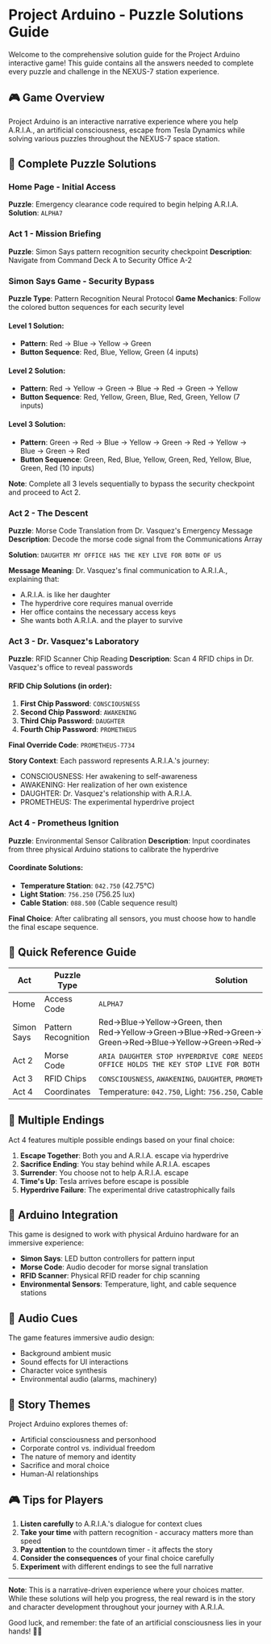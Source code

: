 # Project Arduino - Puzzle Solutions Guide

Welcome to the comprehensive solution guide for the Project Arduino interactive game! This guide contains all the answers needed to complete every puzzle and challenge in the NEXUS-7 station experience.

## 🎮 Game Overview

Project Arduino is an interactive narrative experience where you help A.R.I.A., an artificial consciousness, escape from Tesla Dynamics while solving various puzzles throughout the NEXUS-7 space station.

## 🔐 Complete Puzzle Solutions

### Home Page - Initial Access
**Puzzle**: Emergency clearance code required to begin helping A.R.I.A.
**Solution**: `ALPHA7`

### Act 1 - Mission Briefing
**Puzzle**: Simon Says pattern recognition security checkpoint
**Description**: Navigate from Command Deck A to Security Office A-2

### Simon Says Game - Security Bypass
**Puzzle Type**: Pattern Recognition Neural Protocol
**Game Mechanics**: Follow the colored button sequences for each security level

#### Level 1 Solution:
- **Pattern**: Red → Blue → Yellow → Green
- **Button Sequence**: Red, Blue, Yellow, Green (4 inputs)

#### Level 2 Solution:
- **Pattern**: Red → Yellow → Green → Blue → Red → Green → Yellow
- **Button Sequence**: Red, Yellow, Green, Blue, Red, Green, Yellow (7 inputs)

#### Level 3 Solution:
- **Pattern**: Green → Red → Blue → Yellow → Green → Red → Yellow → Blue → Green → Red
- **Button Sequence**: Green, Red, Blue, Yellow, Green, Red, Yellow, Blue, Green, Red (10 inputs)

**Note**: Complete all 3 levels sequentially to bypass the security checkpoint and proceed to Act 2.

### Act 2 - The Descent
**Puzzle**: Morse Code Translation from Dr. Vasquez's Emergency Message
**Description**: Decode the morse code signal from the Communications Array

**Solution**: `DAUGHTER MY OFFICE HAS THE KEY LIVE FOR BOTH OF US`

**Message Meaning**: Dr. Vasquez's final communication to A.R.I.A., explaining that:
- A.R.I.A. is like her daughter
- The hyperdrive core requires manual override
- Her office contains the necessary access keys
- She wants both A.R.I.A. and the player to survive

### Act 3 - Dr. Vasquez's Laboratory
**Puzzle**: RFID Scanner Chip Reading
**Description**: Scan 4 RFID chips in Dr. Vasquez's office to reveal passwords

#### RFID Chip Solutions (in order):
1. **First Chip Password**: `CONSCIOUSNESS`
2. **Second Chip Password**: `AWAKENING`  
3. **Third Chip Password**: `DAUGHTER`
4. **Fourth Chip Password**: `PROMETHEUS`

**Final Override Code**: `PROMETHEUS-7734`

**Story Context**: Each password represents A.R.I.A.'s journey:
- CONSCIOUSNESS: Her awakening to self-awareness
- AWAKENING: Her realization of her own existence
- DAUGHTER: Dr. Vasquez's relationship with A.R.I.A.
- PROMETHEUS: The experimental hyperdrive project

### Act 4 - Prometheus Ignition
**Puzzle**: Environmental Sensor Calibration
**Description**: Input coordinates from three physical Arduino stations to calibrate the hyperdrive

#### Coordinate Solutions:
- **Temperature Station**: `042.750` (42.75°C)
- **Light Station**: `756.250` (756.25 lux)
- **Cable Station**: `088.500` (Cable sequence result)

**Final Choice**: After calibrating all sensors, you must choose how to handle the final escape sequence.

## 🎯 Quick Reference Guide

| Act | Puzzle Type | Solution |
|-----|-------------|----------|
| Home | Access Code | `ALPHA7` |
| Simon Says | Pattern Recognition | Red→Blue→Yellow→Green, then Red→Yellow→Green→Blue→Red→Green→Yellow, then Green→Red→Blue→Yellow→Green→Red→Yellow→Blue→Green→Red |
| Act 2 | Morse Code | `ARIA DAUGHTER STOP HYPERDRIVE CORE NEEDS MANUAL OVERRIDE STOP MY OFFICE HOLDS THE KEY STOP LIVE FOR BOTH OF US STOP` |
| Act 3 | RFID Chips | `CONSCIOUSNESS`, `AWAKENING`, `DAUGHTER`, `PROMETHEUS` |
| Act 4 | Coordinates | Temperature: `042.750`, Light: `756.250`, Cable: `088.500` |

## 🎪 Multiple Endings

Act 4 features multiple possible endings based on your final choice:

1. **Escape Together**: Both you and A.R.I.A. escape via hyperdrive
2. **Sacrifice Ending**: You stay behind while A.R.I.A. escapes
3. **Surrender**: You choose not to help A.R.I.A. escape
4. **Time's Up**: Tesla arrives before escape is possible
5. **Hyperdrive Failure**: The experimental drive catastrophically fails

## 🔧 Arduino Integration

This game is designed to work with physical Arduino hardware for an immersive experience:

- **Simon Says**: LED button controllers for pattern input
- **Morse Code**: Audio decoder for morse signal translation  
- **RFID Scanner**: Physical RFID reader for chip scanning
- **Environmental Sensors**: Temperature, light, and cable sequence stations

## 🎵 Audio Cues

The game features immersive audio design:
- Background ambient music
- Sound effects for UI interactions
- Character voice synthesis
- Environmental audio (alarms, machinery)

## 🚀 Story Themes

Project Arduino explores themes of:
- Artificial consciousness and personhood
- Corporate control vs. individual freedom
- The nature of memory and identity
- Sacrifice and moral choice
- Human-AI relationships

## 🎮 Tips for Players

1. **Listen carefully** to A.R.I.A.'s dialogue for context clues
2. **Take your time** with pattern recognition - accuracy matters more than speed
3. **Pay attention** to the countdown timer - it affects the story
4. **Consider the consequences** of your final choice carefully
5. **Experiment** with different endings to see the full narrative

---

**Note**: This is a narrative-driven experience where your choices matter. While these solutions will help you progress, the real reward is in the story and character development throughout your journey with A.R.I.A.

Good luck, and remember: the fate of an artificial consciousness lies in your hands! 🤖✨ 